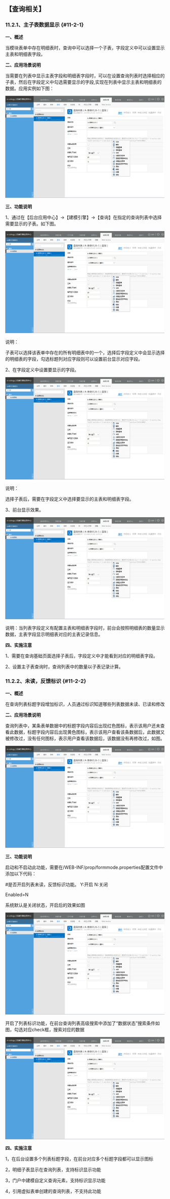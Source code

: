 ## 【查询相关】

### 11.2.1、主子表数据显示 {#11-2-1}

**一、概述**

当模块表单中存在明细表时，查询中可以选择一个子表，字段定义中可以设置显示主表和明细表字段。

**二、应用场景说明**

当需要在列表中显示主表字段和明细表字段时，可以在设置查询列表时选择相应的子表，然后在字段定义中勾选需要显示的字段,实现在列表中显示主表和明细表的数据。应用实例如下图：

![E:\重要文件备份\ecology正式系统知识树图片(余海群提供)\20042\images\5914](../assets/ezhong_yao_wen_jian_bei_4efd5c_ecology_zheng_shi_xi_tong_zhi_shi_shu_tu_724728_yu_hai_qun_ti_4f9b295c_2.png)

**三、功能说明**

1、通过在【后台应用中心】→【建模引擎】→【查询】在指定的查询列表中选择需要显示的子表。如下图。

![E:\重要文件备份\ecology正式系统知识树图片(余海群提供)\20042\images\5833](../assets/ezhong_yao_wen_jian_bei_4efd5c_ecology_zheng_shi_xi_tong_zhi_shi_shu_tu_724728_yu_hai_qun_ti_4f9b295c_2.png)

说明：

子表可以选择该表单中存在的所有明细表中的一个，选择后字段定义中会显示选择的明细表的字段，勾选标题列对应字段则可以设置前台显示对应字段。

2、在字段定义中设置要显示的字段。

![E:\重要文件备份\ecology正式系统知识树图片(余海群提供)\20042\images\5835](../assets/ezhong_yao_wen_jian_bei_4efd5c_ecology_zheng_shi_xi_tong_zhi_shi_shu_tu_724728_yu_hai_qun_ti_4f9b295c_2.png)

说明：

选择子表后，需要在字段定义中选择要显示的主表和明细表字段。

3、前台显示效果。

![E:\重要文件备份\ecology正式系统知识树图片(余海群提供)\20042\images\5836](../assets/ezhong_yao_wen_jian_bei_4efd5c_ecology_zheng_shi_xi_tong_zhi_shi_shu_tu_724728_yu_hai_qun_ti_4f9b295c_2.png)

说明：当列表字段定义有配置主表和明细表字段时，前台会按照明细表的数量显示数据，主表字段显示明细表对应的主表记录信息。

**四、实施注意**

1、需要在查询基础页面选择子表后，字段定义中才能看到对应的明细表字段。

2、设置主子表查询时，查询列表中的数量以子表记录计算。

### 11.2.2、未读，反馈标识 {#11-2-2}

**一、概述**

在查询列表标题字段增加标识，人员通过标识知道哪些列表数据未读、已读和修改

**二、应用场景说明**

查询列表中，某条表单数据中的标题字段内容后出现红色图标，表示该用户还未查看此数据，标题字段内容后出现黄色图标，表示该用户查看该条数据后，此数据又被修改过，没有任何图标，表示用户查看该数据后，该数据没有再修改过，如图。

![E:\重要文件备份\ecology正式系统知识树图片(余海群提供)\20042\images\1274844](../assets/ezhong_yao_wen_jian_bei_4efd5c_ecology_zheng_shi_xi_tong_zhi_shi_shu_tu_724728_yu_hai_qun_ti_4f9b295c_2.png)

**三、功能说明**

启动和不启动此功能，需要在/WEB-INF/prop/formmode.properties配置文件中添加以下代码：

#是否开启列表未读，反馈标识功能。 Y:开启  N:关闭

Enabled=N

系统默认是关闭状态，开启后的效果如图

![E:\重要文件备份\ecology正式系统知识树图片(余海群提供)\20042\images\1274845](../assets/ezhong_yao_wen_jian_bei_4efd5c_ecology_zheng_shi_xi_tong_zhi_shi_shu_tu_724728_yu_hai_qun_ti_4f9b295c_2.png)

开启了列表标识功能，在前台查询列表高级搜索中添加了“数据状态”搜索条件如图，勾选对应check框，搜索对应的数据

![E:\重要文件备份\ecology正式系统知识树图片(余海群提供)\20042\images\1274846](../assets/ezhong_yao_wen_jian_bei_4efd5c_ecology_zheng_shi_xi_tong_zhi_shi_shu_tu_724728_yu_hai_qun_ti_4f9b295c_2.png)

**四、实施注意**

1，在后台设置多个列表标题字段，在前台对应多个标题字段都可以显示图标

2，明细子表显示在查询列表，支持标识显示功能

3，门户中建模自定义查询元素，支持标识显示功能

4，引用虚拟表单创建的查询列表，不支持此功能